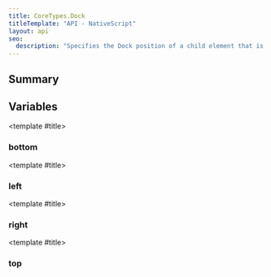 ```yaml
---
title: CoreTypes.Dock
titleTemplate: "API - NativeScript"
layout: api
seo:
  description: "Specifies the Dock position of a child element that is inside a DockLayout."
---
```


<!-- This page is auto generated, do not edit manually. -->
<!-- Run "yarn generate:api-docs" to regenerate -->

<script setup lang="ts">
  import { provide } from "vue";
  import API_DATA from "./CoreTypes-Dock.data.json";
  
  provide('API_DATA', API_DATA);
</script>

<APIRefHierarchy v-once />

<APIRefComment commentBase64="eyJibG9ja1RhZ3MiOltdLCJtb2RpZmllclRhZ3MiOnt9LCJzdW1tYXJ5IjpbeyJraW5kIjoidGV4dCIsInRleHQiOiJTcGVjaWZpZXMgdGhlIERvY2sgcG9zaXRpb24gb2YgYSBjaGlsZCBlbGVtZW50IHRoYXQgaXMgaW5zaWRlIGEgRG9ja0xheW91dC4ifV19" v-once />

## <Heading ignore>Summary</Heading>

<APIRefSummary v-once />

## Variables

<div class="isConst">

<APIRef for="2678" v-once>

<template #title>

### bottom

</template>

</APIRef>

</div>

<div class="isConst">

<APIRef for="2675" v-once>

<template #title>

### left

</template>

</APIRef>

</div>

<div class="isConst">

<APIRef for="2677" v-once>

<template #title>

### right

</template>

</APIRef>

</div>

<div class="isConst">

<APIRef for="2676" v-once>

<template #title>

### top

</template>

</APIRef>

</div>
